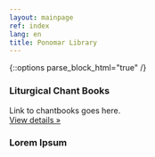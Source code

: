 ```yaml
---
layout: mainpage
ref: index
lang: en
title: Ponomar Library
---
```

{::options parse_block_html="true" /}

<div class="row"><div class="col-md-4">

### Liturgical Chant Books

Link to chantbooks goes here.    
[View details&nbsp;»](/chantbooks.html)

</div><div class="col-md-4">

### Lorem Ipsum

</div></div>

